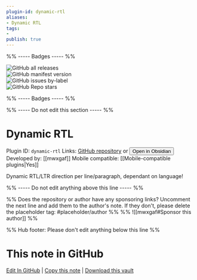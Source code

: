 ```yaml
---
plugin-id: dynamic-rtl
aliases:
- Dynamic RTL
tags: 
- 
publish: true
---
```


%% ----- Badges ----- %%

![GitHub all releases](https://img.shields.io/github/downloads/mwxgaf/obsidian-dynamic-rtl/total?color=573E7A&logo=github&style=for-the-badge)   
![GitHub manifest version](https://img.shields.io/github/manifest-json/v/mwxgaf/obsidian-dynamic-rtl?color=573E7A&logo=github&style=for-the-badge)   
![GitHub issues by-label](https://img.shields.io/github/issues/mwxgaf/obsidian-dynamic-rtl/help%20wanted?color=573E7A&logo=github&style=for-the-badge)   
![GitHub Repo stars](https://img.shields.io/github/stars/mwxgaf/obsidian-dynamic-rtl?color=573E7A&logo=github&style=for-the-badge)

%% ----- Badges ----- %%

%% ----- Do not edit this section ----- %%

# Dynamic RTL

Plugin ID: `dynamic-rtl`
Links: [GitHub repository](https://github.com/mwxgaf/obsidian-dynamic-rtl) or [<button id=HH>Open in Obsidian</button>](obsidian://show-plugin?id=dynamic-rtl)
Developed by: [[mwxgaf]]
Mobile compatible: [[Mobile-compatible plugins|Yes]]

Dynamic RTL/LTR direction per line/paragraph, dependant on language!

%% ----- Do not edit anything above this line ----- %% 

%% Does the repository or author have any sponsoring links? Uncomment the next line and add them to the author's note. If they don't, please delete the placeholder tag: #placeholder/author %%
%% ![[mwxgaf#Sponsor this author]] %%

%% Hub footer: Please don't edit anything below this line %%

# This note in GitHub

<span class="git-footer">[Edit In GitHub](https://github.dev/obsidian-community/obsidian-hub/blob/main/02%20-%20Community%20Expansions/02.05%20All%20Community%20Expansions/Plugins/dynamic-rtl.md "git-hub-edit-note") | [Copy this note](https://raw.githubusercontent.com/obsidian-community/obsidian-hub/main/02%20-%20Community%20Expansions/02.05%20All%20Community%20Expansions/Plugins/dynamic-rtl.md "git-hub-copy-note") | [Download this vault](https://github.com/obsidian-community/obsidian-hub/archive/refs/heads/main.zip "git-hub-download-vault") </span>
